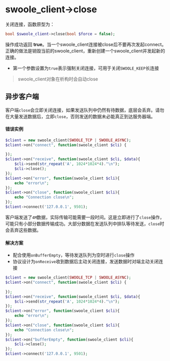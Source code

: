 # swoole_client->close

关闭连接，函数原型为：
```php
bool $swoole_client->close(bool $force = false);
```
操作成功返回 **true**。当一个swoole_client连接被close后不要再次发起connect。正确的做法是销毁当前的swoole_client，重新创建一个swoole_client并发起新的连接。

* 第一个参数设置为`true`表示强制关闭连接，可用于关闭`SWOOLE_KEEP`长连接

> swoole_client对象在析构时会自动close

异步客户端
----
客户端`close`会立即关闭连接，如果发送队列中仍然有待数据，底层会丢弃。请勿在大量发送数据后，立即`close`，否则发送的数据未必能真正到达服务器端。

#### 错误实例

```php
$client = new swoole_client(SWOOLE_TCP | SWOOLE_ASYNC);
$client->on("connect", function(swoole_client $cli) {
	
});
$client->on("receive", function(swoole_client $cli, $data){
    $cli->send(str_repeat('A', 1024*1024*4)."\n");
	$cli->close();
});
$client->on("error", function(swoole_client $cli){
    echo "error\n";
});
$client->on("close", function(swoole_client $cli){
    echo "Connection close\n";
});
$client->connect('127.0.0.1', 9501);
```

客户端发送了`4M`数据，实际传输可能需要一段时间。这是立即进行了`close`操作，可能只有小部分数据传输成功。大部分数据在发送队列中排队等待发送，`close`时会丢弃这些数据。

#### 解决方案
* 配合使用`onBufferEmpty`，等待发送队列为空时进行`close`操作
* 协议设计为`onReceive`收到数据后主动关闭连接，发送数据时对端主动关闭连接

```php
$client = new swoole_client(SWOOLE_TCP | SWOOLE_ASYNC);
$client->on("connect", function(swoole_client $cli) {
	
});
$client->on("receive", function(swoole_client $cli, $data){
    $cli->send(str_repeat('A', 1024*1024*4)."\n");
});
$client->on("error", function(swoole_client $cli){
    echo "error\n";
});
$client->on("close", function(swoole_client $cli){
    echo "Connection close\n";
});
$client->on("bufferEmpty", function(swoole_client $cli){
    $cli->close();
});
$client->connect('127.0.0.1', 9501);
```
